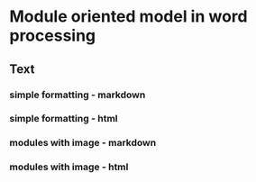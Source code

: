# Module oriented model in word processing

## Text 

### simple formatting - markdown

### simple formatting - html

### modules with image - markdown

### modules with image - html

